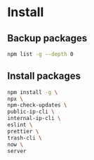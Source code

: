 # Install

## Backup packages
```bash
npm list -g --depth 0
```

## Install packages
```bash
npm install -g \
npx \
npm-check-updates \
public-ip-cli \
internal-ip-cli \
eslint \
prettier \
trash-cli \ 
now \
server
```

